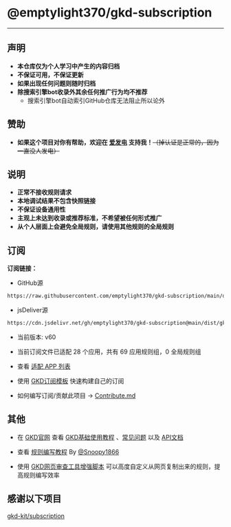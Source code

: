 # @emptylight370/gkd-subscription

---

## 声明

- **本仓库仅为个人学习中产生的内容归档**
- **不保证可用，不保证更新**
- **如果出现任何问题则随时归档**
- **除搜索引擎bot收录外其余任何推广行为均不推荐**
  - 搜索引擎bot自动索引GitHub仓库无法阻止所以论外

## 赞助

- **如果这个项目对你有帮助，欢迎在 [爱发电](https://ifdian.net/a/tingyuting) 支持我！**~~（掉认证是正常的，因为一直没人发电）~~

## 说明

- **正常不接收规则请求**
- **本地调试结果不包含快照链接**
- **不保证设备通用性**
- **主观上未达到收录或推荐标准，不希望被任何形式推广**
- **从个人层面上会避免全局规则，请使用其他规则的全局规则**

## 订阅

**订阅链接：**

- GitHub源

```txt
https://raw.githubusercontent.com/emptylight370/gkd-subscription/main/dist/gkd.json5
```

- jsDeliver源

```txt
https://cdn.jsdelivr.net/gh/emptylight370/gkd-subscription@main/dist/gkd.json5
```

- 当前版本: v60

- 当前订阅文件已适配 28 个应用，共有 69 应用规则组，0 全局规则组

- 查看 [适配 APP 列表](./dist/README.md)

- 使用 [GKD订阅模板](https://github.com/gkd-kit/subscription-template) 快速构建自己的订阅

- 如何编写订阅/贡献此项目 -> [Contribute.md](./Contribute.md)

## 其他

- 在 [GKD官网](https://gkd.li/) 查看 [GKD基础使用教程](https://gkd.li/guide/) 、[常见问题](https://gkd.li/guide/faq) 以及 [API文档](https://gkd.li/api/)

- 查看 [规则编写教程](https://github.com/Snoopy1866/blogs/blob/main/software/gkd/gkd-rule-tutorial/gkd-rule-tutorial.md) By [@Snoopy1866](https://github.com/Snoopy1866)

- 使用 [GKD网页审查工具增强脚本](https://github.com/adproqwq/MakeGKDInspectBetter) 可以高度自定义从网页复制出来的规则，提高规则编写效率

## 感谢以下项目

[gkd-kit/subscription](https://github.com/gkd-kit/subscription)